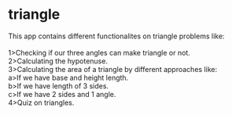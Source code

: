 # triangle
This app contains different functionalites on triangle problems like:<br/><br/>
1>Checking if our three angles can make triangle or not.<br/>
2>Calculating the hypotenuse.<br/>
3>Calculating the area of a triangle by different approaches like:<br/>
   a>If we have base and height length.<br/>
   b>If we have length of 3 sides.<br/>
   c>If we have 2 sides and 1 angle.<br/>
4>Quiz on triangles.

